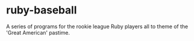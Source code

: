 ruby-baseball
=============

A series of programs for the rookie league Ruby players all to theme of the 'Great American' pastime.
